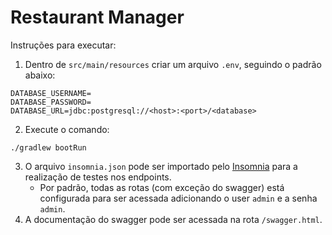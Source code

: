 # Restaurant Manager

Instruções para executar:

1. Dentro de `src/main/resources` criar um arquivo ``.env``, seguindo o padrão abaixo:
````
DATABASE_USERNAME=
DATABASE_PASSWORD=
DATABASE_URL=jdbc:postgresql://<host>:<port>/<database>
````

2. Execute o comando:
````
./gradlew bootRun
````

3. O arquivo `insomnia.json` pode ser importado pelo [Insomnia](https://insomnia.rest/) para a realização de testes nos endpoints.
   - Por padrão, todas as rotas (com exceção do swagger) está configurada para ser acessada adicionando o user ``admin`` e a senha ``admin``.
4. A documentação do swagger pode ser acessada na rota ``/swagger.html``.